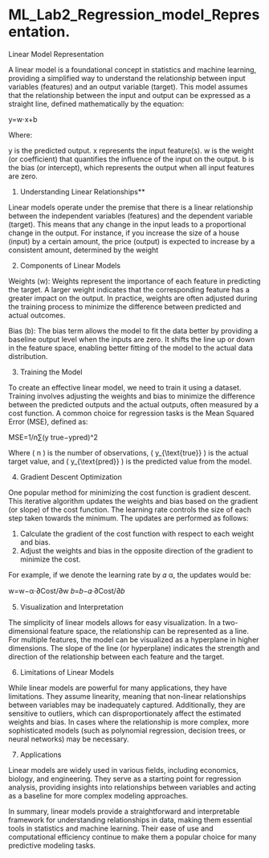 # ML_Lab2_Regression_model_Representation.

Linear Model Representation

A linear model is a foundational concept in statistics and machine learning, providing a simplified way to understand the relationship between input variables (features) and an output variable (target). This model assumes that the relationship between the input and output can be expressed as a straight line, defined mathematically by the equation:

y=w⋅x+b

Where:

y is the predicted output.
x represents the input feature(s).
w is the weight (or coefficient) that quantifies the influence of the input on the output.
b is the bias (or intercept), which represents the output when all input features are zero.

1. Understanding Linear Relationships**

Linear models operate under the premise that there is a linear relationship between the independent variables (features) and the dependent variable (target). This means that any change in the input leads to a proportional change in the output. For instance, if you increase the size of a house (input) by a certain amount, the price (output) is expected to increase by a consistent amount, determined by the weight

2. Components of Linear Models

Weights (w): Weights represent the importance of each feature in predicting the target. A larger weight indicates that the corresponding feature has a greater impact on the output. In practice, weights are often adjusted during the training process to minimize the difference between predicted and actual outcomes.

Bias (b): The bias term allows the model to fit the data better by providing a baseline output level when the inputs are zero. It shifts the line up or down in the feature space, enabling better fitting of the model to the actual data distribution.

3. Training the Model

To create an effective linear model, we need to train it using a dataset. Training involves adjusting the weights and bias to minimize the difference between the predicted outputs and the actual outputs, often measured by a cost function. A common choice for regression tasks is the Mean Squared Error (MSE), defined as:

MSE=1/n∑(y true−ypred)^2

Where \( n \) is the number of observations, \( y_{\text{true}} \) is the actual target value, and \( y_{\text{pred}} \) is the predicted value from the model.

4. Gradient Descent Optimization

One popular method for minimizing the cost function is gradient descent. This iterative algorithm updates the weights and bias based on the gradient (or slope) of the cost function. The learning rate controls the size of each step taken towards the minimum. The updates are performed as follows:

1. Calculate the gradient of the cost function with respect to each weight and bias.
2. Adjust the weights and bias in the opposite direction of the gradient to minimize the cost.

For example, if we denote the learning rate by 𝛼 α, the updates would be:

w=w−α⋅∂Cost/∂w 𝑏=𝑏−𝛼⋅∂Cost/∂𝑏

5. Visualization and Interpretation

The simplicity of linear models allows for easy visualization. In a two-dimensional feature space, the relationship can be represented as a line. For multiple features, the model can be visualized as a hyperplane in higher dimensions. The slope of the line (or hyperplane) indicates the strength and direction of the relationship between each feature and the target.

6. Limitations of Linear Models

While linear models are powerful for many applications, they have limitations. They assume linearity, meaning that non-linear relationships between variables may be inadequately captured. Additionally, they are sensitive to outliers, which can disproportionately affect the estimated weights and bias. In cases where the relationship is more complex, more sophisticated models (such as polynomial regression, decision trees, or neural networks) may be necessary.

7. Applications

Linear models are widely used in various fields, including economics, biology, and engineering. They serve as a starting point for regression analysis, providing insights into relationships between variables and acting as a baseline for more complex modeling approaches.

In summary, linear models provide a straightforward and interpretable framework for understanding relationships in data, making them essential tools in statistics and machine learning. Their ease of use and computational efficiency continue to make them a popular choice for many predictive modeling tasks.
